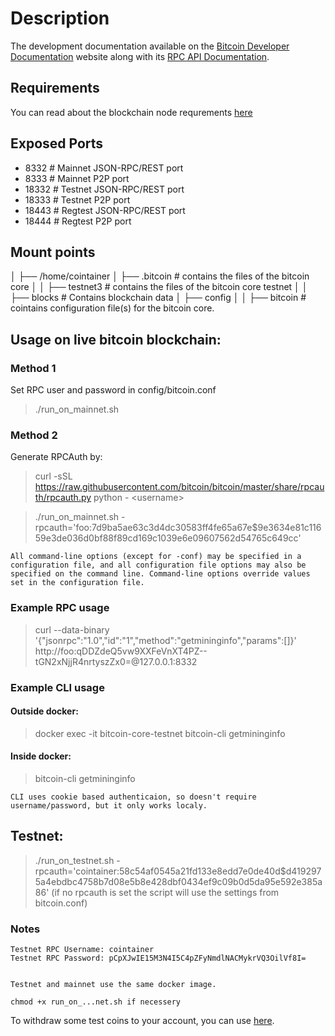 # Description
The development documentation available on the [Bitcoin Developer Documentation](https://bitcoin.org/en/developer-documentation) website along with its [RPC API Documentation](https://bitcoincore.org/en/doc/).

## Requirements
You can read about the blockchain node requrements [here](https://bitcoin.org/en/bitcoin-core/features/requirements)


## Exposed Ports
- 8332  #   Mainnet JSON-RPC/REST port
- 8333  #   Mainnet P2P port
- 18332 #   Testnet JSON-RPC/REST port
- 18333 #   Testnet P2P port
- 18443 #   Regtest JSON-RPC/REST port
- 18444 #   Regtest P2P port



## Mount points
│
├── /home/cointainer
│   ├── .bitcoin # contains the files of the bitcoin core
│   │   ├── testnet3 # contains the files of the bitcoin core testnet
│   │   ├── blocks # Contains blockchain data
│   ├── config
│   │   ├── bitcoin # cointains configuration file(s) for the bitcoin core.



## Usage on live bitcoin blockchain:

### Method 1
Set RPC user and password in config/bitcoin.conf 

>./run_on_mainnet.sh

### Method 2

Generate RPCAuth by:
>curl -sSL https://raw.githubusercontent.com/bitcoin/bitcoin/master/share/rpcauth/rpcauth.py python - \<username>



>./run_on_mainnet.sh -rpcauth='foo:7d9ba5ae63c3d4dc30583ff4fe65a67e$9e3634e81c11659e3de036d0bf88f89cd169c1039e6e09607562d54765c649cc'

    
    All command-line options (except for -conf) may be specified in a configuration file, and all configuration file options may also be specified on the command line. Command-line options override values set in the configuration file.


### Example RPC usage
>curl --data-binary '{"jsonrpc":"1.0","id":"1","method":"getmininginfo","params":[]}' http://foo:qDDZdeQ5vw9XXFeVnXT4PZ--tGN2xNjjR4nrtyszZx0=@127.0.0.1:8332

### Example CLI usage
#### Outside docker:

>docker exec -it bitcoin-core-testnet bitcoin-cli getmininginfo


#### Inside docker:

>bitcoin-cli getmininginfo

    CLI uses cookie based authenticaion, so doesn't require username/password, but it only works localy.

## Testnet:


>./run_on_testnet.sh -rpcauth='cointainer:58c54af0545a21fd133e8edd7e0de40d$d4192975a4ebdbc4758b7d08e5b8e428dbf0434ef9c09b0d5da95e592e385a86'
    (if no rpcauth is set the script will use the settings from bitcoin.conf)

### Notes
    Testnet RPC Username: cointainer
    Testnet RPC Password: pCpXJwIE15M3N4I5C4pZFyNmdlNACMykrVQ3OilVf8I=


    Testnet and mainnet use the same docker image.

    chmod +x run_on_...net.sh if necessery

To withdraw some test coins to your account, you can use [here](https://coinfaucet.eu/en/btc-testnet/).
